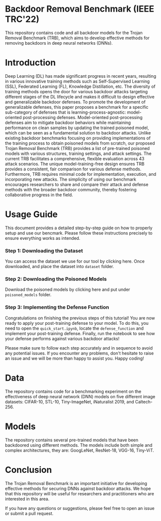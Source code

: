 # Backdoor Removal Benchmark (IEEE TRC'22)
This repository contains code and all backdoor models for the Trojan Removal Benchmark (TRB), which aims to develop effective methods for removing backdoors in deep neural networks (DNNs). 

# Introduction
Deep Learning (DL) has made significant progress in recent years, resulting in various innovative training methods such as Self-Supervised Learning (SSL), Federated Learning (FL), Knowledge Distillation, etc. The diversity of training methods opens the door for various backdoor attacks targeting different stages of the DL lifecycle and makes it difficult to design effective and generalizable backdoor defenses. To promote the development of generalizable defenses, this paper proposes a benchmark for a specific sub-category of defenses that is learning-process-agnostic: model-oriented post-processing defenses. Model-oriented post-processing defenses aim to mitigate backdoor behaviors while maintaining performance on clean samples by updating the trained poisoned model, which can be seen as a fundamental solution to backdoor attacks. Unlike existing backdoor benchmarks focusing on providing implementations of the training process to obtain poisoned models from scratch, our proposed Trojan Removal Benchmark (TRB) provides a list of pre-trained poisoned models with various structures, training settings, and attack settings. The current TRB facilitates a comprehensive, flexible evaluation across 43 attack scenarios. The unique model-training-free design ensures TRB provides a consistent, fair comparison for various defense methods. Furthermore, TRB requires minimal code for implementation, execution, and incorporating new attacks. The simplicity of using our benchmark encourages researchers to share and compare their attack and defense methods with the broader backdoor community, thereby fostering collaborative progress in the field.


# Usage Guide
This document provides a detailed step-by-step guide on how to properly setup and use our bencmark. Please follow these instructions precisely to ensure everything works as intended.

### Step 1: Downloading the Dataset
You can access the dataset we use for our tool by clicking here. Once downloaded, and place the dataset into `dataset` folder.

### Step 2: Downloading the Poisoned Models
Download the poisoned models by clicking here and put under `poisoned_models` folder.

### Step 3: Implementing the Defense Function
Congratulations on finishing the previous steps of this tutorial! You are now ready to apply your post-training defense to your model. To do this, you need to open the `quick_start.ipynb`, locate the `defense_function` and implement your post-training defense. Finally, run the notebook to see how your defense performs against various backdoor attacks!

Please make sure to follow each step accurately and in sequence to avoid any potential issues. If you encounter any problems, don't hesitate to raise an issue and we will be more than happy to assist you. Happy coding!

# Data
The repository contains code for a benchmarking experiment on the effectiveness of deep neural network (DNN) models on five different image datasets: CIFAR-10, STL-10, Tiny-ImageNet, iNaturalist 2019, and Caltech-256.

# Models
The repository contains several pre-trained models that have been backdoored using different methods. The models include both simple and complex architectures, they are: GoogLeNet, ResNet-18, VGG-16, Tiny-ViT.

# Conclusion
The Trojan Removal Benchmark is an important initiative for developing effective methods for securing DNNs against backdoor attacks. We hope that this repository will be useful for researchers and practitioners who are interested in this area.

If you have any questions or suggestions, please feel free to open an issue or submit a pull request.
